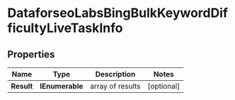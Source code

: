 # DataforseoLabsBingBulkKeywordDifficultyLiveTaskInfo


## Properties

| Name | Type | Description | Notes |
|------------ | ------------- | ------------- | -------------|
**Result** | **IEnumerable<DataforseoLabsBingBulkKeywordDifficultyLiveResultInfo>** | array of results |[optional]|